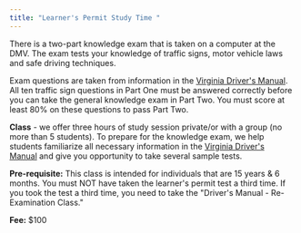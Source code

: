```yaml
---
title: "Learner's Permit Study Time "
---
```

There is a two-part knowledge exam that is taken on a computer at the DMV. The exam tests your knowledge of traffic signs, motor vehicle laws and safe driving techniques.

Exam questions are taken from information in the [Virginia Driver's Manual](https://www.dmv.virginia.gov/drivers/manual.asp). All ten traffic sign questions in Part One must be answered correctly before you can take the general knowledge exam in Part Two. You must score at least 80% on these questions to pass Part Two.

**Class** - we offer three hours of study session private/or with a group (no more than 5 students). To prepare for the knowledge exam, we help students familiarize all necessary information in the [Virginia Driver's Manual](https://www.dmv.virginia.gov/drivers/manual.asp) and give you opportunity to take several sample tests. 

**Pre-requisite:** This class is intended for individuals that are 15 years & 6 months. You must NOT have taken the learner's permit test a third time. If you took the test a third time, you need to take the "Driver's Manual - Re-Examination Class." 

**Fee:** $100